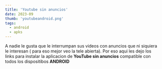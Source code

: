 ```yaml
---
title: 'Youtube sin anuncios'
date: 2023-09
thumb: 'youtubeandroid.png'
tags:
  - android
  - apks
---
```


A nadie le gusta que le interrumpan sus videos con anuncios que ni siquiera le interesan ( para eso mejor veo la tele abierta). Por eso aqui les dejo los links para instalar la aplicacion de **YouTube sin anuncios** compatible con todos los dispositibos **ANDROID**
